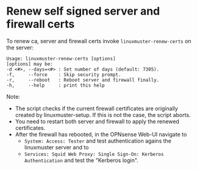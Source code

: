 # Renew self signed server and firewall certs

To renew ca, server and firewall certs invoke `linuxmuster-renew-certs` on the server:
  ```
  Usage: linuxmuster-renew-certs [options]
  [options] may be:
  -d <#>, --days=<#> : Set number of days (default: 7305).
  -f,     --force    : Skip security prompt.
  -r,     --reboot   : Reboot server and firewall finally.
  -h,     --help     : print this help
  ```

Note:
- The script checks if the current firewall certificates are originally created by linuxmuster-setup. If this is not the case, the script aborts.
- You need to restart both server and firewall to apply the renewed certificates.
- After the firewall has rebooted, in the OPNsense Web-UI navigate to
  - `System: Access: Tester` and test authentication agains the linuxmuster server and to
  - `Services: Squid Web Proxy: Single Sign-On: Kerberos Authentication` and test the "Kerberos login".
